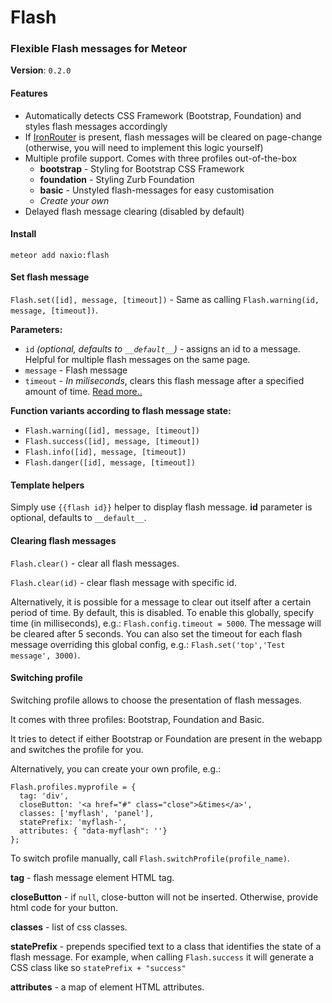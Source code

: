 # Flash

### Flexible Flash messages for Meteor

**Version**: `0.2.0`

#### Features

- Automatically detects CSS Framework (Bootstrap, Foundation) and styles flash messages accordingly
- If [IronRouter](https://github.com/EventedMind/iron-router) is present, flash messages will be cleared on page-change (otherwise, you will need to implement this logic yourself)
- Multiple profile support. Comes with three profiles out-of-the-box
	- **bootstrap** - Styling for Bootstrap CSS Framework
	- **foundation** - Styling Zurb Foundation
	- **basic** - Unstyled flash-messages for easy customisation
	- *Create your own*
- Delayed flash message clearing (disabled by default)

#### Install
`meteor add naxio:flash`


#### Set flash message

`Flash.set([id], message, [timeout])` - Same as calling `Flash.warning(id, message, [timeout])`.

**Parameters:**

* `id` *(optional, defaults to `__default__`)*  - assigns an id to a message. Helpful for multiple flash messages on the same page.
* `message` - Flash message
* `timeout` - *In miliseconds*, clears this flash message after a specified amount of time. [Read more..](#clearing)

**Function variants according to flash message state:** 

* `Flash.warning([id], message, [timeout])`
* `Flash.success([id], message, [timeout])`
* `Flash.info([id], message, [timeout])`
* `Flash.danger([id], message, [timeout])`

#### Template helpers

Simply use `{{flash id}}` helper to display flash message. **id** parameter is optional, defaults to `__default__`.

<a name="clearing" id="clearing"></a>
#### Clearing flash messages


`Flash.clear()` - clear all flash messages.

`Flash.clear(id)` - clear flash message with specific id.

Alternatively, it is possible for a message to clear out itself after a certain period of time. By default, this is disabled. To enable this globally, specify time (in milliseconds), e.g.: `Flash.config.timeout = 5000`. The message will be cleared after 5 seconds. You can also set the timeout for each flash message overriding this global config, e.g.: `Flash.set('top','Test message', 3000)`.

#### Switching profile

Switching profile allows to choose the presentation of flash messages.

It comes with three profiles: Bootstrap, Foundation and Basic.

It tries to detect if either Bootstrap or Foundation are present in the webapp and switches the profile for you.

Alternatively, you can create your own profile, e.g.:

    Flash.profiles.myprofile = {
      tag: 'div',
      closeButton: '<a href="#" class="close">&times</a>',
      classes: ['myflash', 'panel'],
      statePrefix: 'myflash-',
      attributes: { "data-myflash": ''}
    };

To switch profile manually, call `Flash.switchProfile(profile_name)`.

**tag** - flash message element HTML tag.

**closeButton** - if `null`, close-button will not be inserted. Otherwise, provide html code for your button.

**classes** - list of css classes.

**statePrefix** - prepends specified text to a class that identifies the state of a flash message. For example, when calling `Flash.success` it will generate a CSS class like so `statePrefix + "success"`

**attributes** - a map of element HTML attributes.
